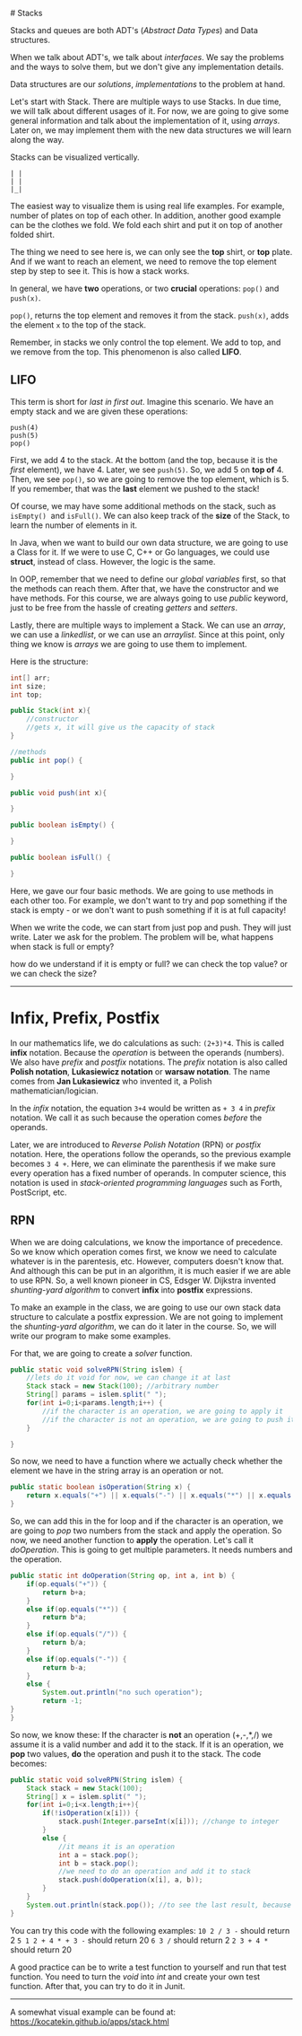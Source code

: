 # Stacks

Stacks and queues are both ADT's (*Abstract Data Types*) and Data structures.

When we talk about ADT's, we talk about *interfaces*. We say the problems and the ways to solve them, but we don't give any implementation details.

Data structures are our *solutions*, *implementations* to the problem at hand.

Let's start with Stack. There are multiple ways to use Stacks. In due time, we will talk about different usages of it. For now, we are going to give some general information and talk about the implementation of it, using *arrays*. Later on, we may implement them with the new data structures we will learn along the way.

Stacks can be visualized vertically.
```
| |
| |
|_|
```

The easiest way to visualize them is using real life examples. For example, number of plates on top of each other. In addition, another good example can be the clothes we fold. We fold each shirt and put it on top of another folded shirt. 

The thing we need to see here is, we can only see the **top** shirt, or **top** plate. And if we want to reach an element, we need to remove the top element step by step to see it. This is how a stack works.

In general, we have **two** operations, or two **crucial** operations: `pop()` and `push(x)`.

`pop()`, returns the top element and removes it  from the stack.
`push(x)`, adds the element `x` to the top of the stack.

Remember, in stacks we only control the top element. We add to top, and we remove from the top. This phenomenon is also called **LIFO**. 

## LIFO 

This term is short for *last in first out*. Imagine this scenario. We have an empty stack and we are given these operations:

```
push(4)
push(5)
pop()
```

First, we add 4 to the stack. At the bottom (and the top, because it is the *first* element), we have 4. Later, we see `push(5)`. So, we add 5 on **top of** 4. Then, we see `pop()`, so we are going to remove the top element, which is 5. If you remember, that was the **last** element we pushed to the stack!

Of course, we may have some additional methods on the stack, such as `isEmpty()`  and `isFull()`. We can also keep track of the **size** of the Stack, to learn the number of elements in it.

In Java, when we want to build our own data structure, we are going to use a Class for it. If we were to use C, C++ or Go languages, we could use **struct**, instead of class. However, the logic is the same.

In OOP, remember that we need to define our *global variables* first, so that the methods can reach them. After that, we have the constructor and we have methods. For this course, we are always going to use *public* keyword, just to be free from the hassle of creating *getters* and *setters*.

Lastly, there are multiple ways to implement a Stack. We can use an *array*, we can use a *linkedlist*, or we can use an *arraylist*. Since at this point, only thing we know is *arrays* we are going to use them to implement. 

Here is the structure:

```java
int[] arr;
int size;
int top;

public Stack(int x){
    //constructor
    //gets x, it will give us the capacity of stack
} 

//methods
public int pop() {

}

public void push(int x){

}

public boolean isEmpty() {

}

public boolean isFull() {

}
```

Here, we gave our four basic methods. We are going to use methods in each other too. For example, we don't want to try and pop something if the stack is empty - or we don't want to push something if it is at full capacity!

When we write the code, we can start from just pop and push. They will just write. Later we ask for the problem. The problem will be, what happens when stack is full or empty?

how do we understand if it is empty or full? we can check the top value? or we can check the size?

---

# Infix, Prefix, Postfix

In our mathematics life, we do calculations as such: `(2+3)*4`. This is called **infix** notation. Because the *operation* is between the operands (numbers). We also have *prefix* and *postfix* notations. The *prefix* notation is also called **Polish notation**, **Lukasiewicz notation** or **warsaw notation**. The name comes from **Jan Lukasiewicz** who invented it, a Polish mathematician/logician. 

In the *infix* notation, the equation `3+4` would be written as `+ 3 4` in *prefix* notation. We call it as such because the operation comes *before* the operands. 

Later, we are introduced to *Reverse Polish Notation* (RPN) or *postfix* notation. Here, the operations follow the operands, so the previous example becomes `3 4 +`. Here, we can eliminate the parenthesis if we make sure every operation has a fixed number of operands. In computer science, this notation is used in *stack-oriented programming languages* such as Forth, PostScript, etc. 

## RPN

When we are doing calculations, we know the importance of precedence. So we know which operation comes first, we know we need to calculate whatever is in the parentesis, etc. However, computers doesn't know that. And although this can be put in an algorithm, it is much easier if we are able to use RPN. So, a well known pioneer in CS, Edsger W. Dijkstra invented *shunting-yard algorithm* to convert **infix** into **postfix** expressions. 

To make an example in the class, we are going to use our own stack data structure to calculate a postfix expression. We are not going to implement the *shunting-yard algorithm*, we can do it later in the course. So, we will write our program to make some examples.

For that, we are going to create a *solver* function.

```java
public static void solveRPN(String islem) {
    //lets do it void for now, we can change it at last
    Stack stack = new Stack(100); //arbitrary number
    String[] params = islem.split(" ");
    for(int i=0;i<params.length;i++) {
        //if the character is an operation, we are going to apply it
        //if the character is not an operation, we are going to push it  
    }

}
```

So now, we need to have a function where we actually check whether the element we have in the string array is an operation or not.

```java
public static boolean isOperation(String x) {
    return x.equals("+") || x.equals("-") || x.equals("*") || x.equals("/");
}
```

So, we can add this in the for loop and if the character is an operation, we are going to *pop* two numbers from the stack and apply the operation. So now, we need another function to **apply** the operation. Let's call it *doOperation*. This is going to get multiple parameters. It needs numbers and the operation. 

```java
public static int doOperation(String op, int a, int b) {
    if(op.equals("+")) {
        return b+a;
    }
    else if(op.equals("*")) {
        return b*a;
    }
    else if(op.equals("/")) {
        return b/a;
    }
    else if(op.equals("-")) {
        return b-a;
    }
    else {
        System.out.println("no such operation");
        return -1;
}
}
```


So now, we know these: If the character is **not** an operation (+,-,*,/) we assume it is a valid number and add it to the stack. If it is an operation, we **pop** two values, **do** the operation and push it to the stack. The code becomes:

```java
public static void solveRPN(String islem) {
    Stack stack = new Stack(100);
    String[] x = islem.split(" ");
    for(int i=0;i<x.length;i++){
        if(!isOperation(x[i])) {
            stack.push(Integer.parseInt(x[i])); //change to integer
        }
        else {
            //it means it is an operation
            int a = stack.pop();
            int b = stack.pop();
            //we need to do an operation and add it to stack
            stack.push(doOperation(x[i], a, b));
        }
    }
    System.out.println(stack.pop()); //to see the last result, because we are returning void
}
```

You can try this code with the following examples:
`10 2 / 3 -` should return 2
`5 1 2 + 4 * + 3 -` should return 20
`6 3 /` should return 2
`2 3 + 4 *` should return 20


A good practice can be to write a test function to yourself and run that test function. You need to turn the *void* into *int* and create your own test function. After that, you can try to do it in Junit.

---

A somewhat visual example can be found at:
https://kocatekin.github.io/apps/stack.html




